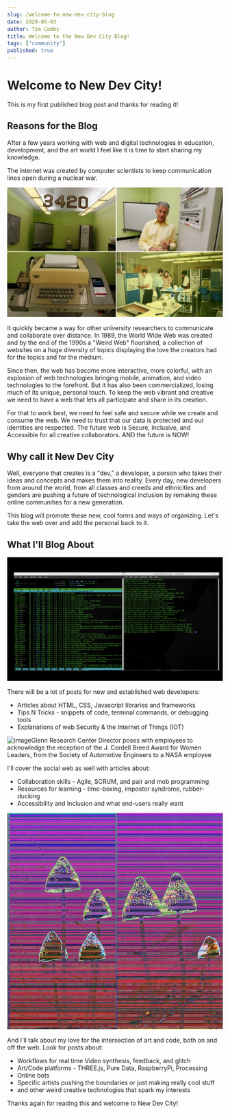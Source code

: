 ```yaml
---
slug: /welcome-to-new-dev-city-blog
date: 2020-05-03
author: Tim Combs
title: Welcome to the New Dev City Blog!
tags: ["community"]
published: true
---
```


# Welcome to New Dev City!

This is my first published blog post and thanks for reading it!

## Reasons for the Blog

After a few years working with web and digital technologies in education, development, and the art world I feel like it is time to start sharing my knowledge.

The internet was created by computer scientists to keep communication lines open during a nuclear war. 

![First internet node at U C L A](../images/first-internet-node.jpg "First internet node at U C L A - picture from archive.org")

It quickly became a way for other university researchers to communicate and collaborate over distance. In 1989, the World Wide Web was created and by the end of the 1990s a "Weird Web" flourished, a collection of websites on a huge diversity of topics displaying the love the creators had for the topics and for the medium. 

Since then, the web has become more interactive, more colorful, with an explosion of web technologies bringing mobile, animation, and video technologies to the forefront. But it has also been commercialized, losing much of its unique, personal touch. To keep the web vibrant and creative we need to have a web that lets all participate and share in its creation.

For that to work best, we need to feel safe and secure while we create and consume the web. We need to trust that our data is protected and our identities are respected. The future web is Secure, Inclusive, and Accessible for all creative collaborators. AND the future is NOW!

## Why call it New Dev City

Well, everyone that creates is a "dev," a developer, a person who takes their ideas and concepts and makes them into reality. Every day, new developers from around the world, from all classes and creeds and ethnicities and genders are pushing a future of technological inclusion by remaking these online communities for a new generation.

This blog will promote these new, cool forms and ways of organizing. Let's take the web over and add the personal back to it.

## What I'll Blog About
![stock image of linux terminal code](../images/linux-code.png "Stock image of linux terminal code - picture from archive.org")

There will be a lot of posts for new and established web developers:
- Articles about HTML, CSS, Javascript libraries and frameworks
- Tips N Tricks - snippets of code, terminal commands, or debugging tools
- Explanations of web Security & the Internet of Things (IOT)

![imageGlenn Research Center Director poses with employees to acknowledge the reception of the J. Cordell Breed Award for Women Leaders, from the Society of Automotive Engineers to a NASA employee](../images/nasa-women-leaders.jpg "Glenn Research Center employees at a reception for the J. Cordell Breed Award for Women Leaders, from the Society of Automotive Engineers - picture from archive.org")

I'll cover the social web as well with articles about:
- Collaboration skills - Agile, SCRUM, and pair and mob programming
- Resources for learning - time-boxing, impostor syndrome, rubber-ducking
- Accessibility and Inclusion and what end-users really want

![glitched-shrooms](../images/glitched-shrooms.jpg "glitched shrooms created by deSolidState")

And I'll talk about my love for the intersection of art and code, both on and off the web. Look for posts about:
- Workflows for real time Video synthesis, feedback, and glitch
- Art/Code platforms - THREE.js, Pure Data, RaspberryPi, Processing
- Online bots
- Specific artists pushing the boundaries or just making really cool stuff
- and other weird creative technologies that spark my interests

Thanks again for reading this and welcome to New Dev City!